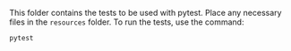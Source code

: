This folder contains the tests to be used with pytest. Place any necessary files in the `resources` folder. To run the tests, use the command: 
```bash 
pytest
```

